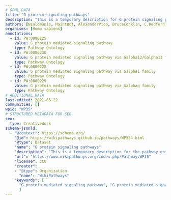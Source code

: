 ```yaml
---
# GPML DATA
title: "G protein signaling pathways"
description: "This is a temporary description for G protein signaling pathways"
authors: [Nsalomonis, MaintBot, AlexanderPico, BruceConklin, C.Redfern, Thomas, Samuel Sklar, Zari, Mkutmon, Khanspers, Eweitz]
organisms: [Homo sapiens]
annotations:
  - id: PW:0000125
    value: G protein mediated signaling pathway
    type: Pathway Ontology
  - id: PW:0000230
    value: G protein mediated signaling pathway via Galpha12/Galpha13 family
    type: Pathway Ontology
  - id: PW:0000228
    value: G protein mediated signaling pathway via Galphai family
    type: Pathway Ontology
  - id: PW:0000229
    value: G protein mediated signaling pathway via Galphaq family
    type: Pathway Ontology
# ADDITIONAL DATA
last-edited: 2021-05-22
communities: []
wpid: "WP35"
# STRUCTURED METADATA FOR SEO
seo:
  type: CreativeWork
schema-jsonld:
  - "@context": https://schema.org/
    "@id": https://wikipathways.github.io/pathways/WP554.html
    "@type": Dataset
    "name": "G protein signaling pathways"
    "description": "This is a temporary description for the pathway entitled: G protein signaling pathways"
    "url": "https://www.wikipathways.org/index.php/Pathway:WP35"
    "license": CC0
    "creator":
    - "@type": Organization
      "name": "WikiPathways"
    "keywords": [
      "G protein mediated signaling pathway", "G protein mediated signaling pathway via Galpha12/Galpha13 family", "G protein mediated signaling pathway via Galphai family", "G protein mediated signaling pathway via Galphaq family",
      ]
---
```

